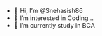 - 👋 Hi, I’m @Snehasish86
- 👀 I’m interested in Coding...
- 🌱 I’m currently study in BCA 

<!---
Snehasish86/Snehasish86 is a ✨ special ✨ repository because its `README.md` (this file) appears on your GitHub profile.
You can click the Preview link to take a look at your changes.
--->
